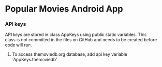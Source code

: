 # Popular Movies Android App

### API keys
API keys are stored in class AppKeys using public static variables. This class is not committed in the files on GitHub and needs to be created before code will run.

1. To access themoviedb.org database, add api key variable 'AppKeys.themoviedb'